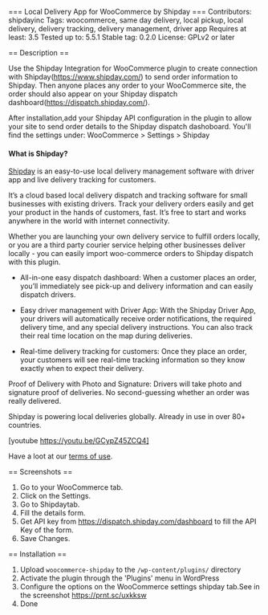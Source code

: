 === Local Delivery App for WooCommerce by Shipday ===
Contributors: shipdayinc
Tags: woocommerce, same day delivery, local pickup, local delivery, delivery tracking, delivery management, driver app
Requires at least: 3.5
Tested up to: 5.5.1
Stable tag: 0.2.0
License: GPLv2 or later

== Description ==

Use the Shipday Integration for WooCommerce plugin to create connection with Shipday(https://www.shipday.com/) to send order information to Shipday. Then anyone places any order to your WooCommerce site, the order should also appear on your Shipday dispatch dashboard(https://dispatch.shipday.com/).

After installation,add your Shipday API configuration in the plugin to allow your site to send order details to the Shipday dispatch dashoboard. You'll find the settings under: WooCommerce > Settings > Shipday

#### What is Shipday?
[Shipday](https://www.shipday.com/) is an easy-to-use local delivery management software with driver app and live delivery tracking for customers.

It’s a cloud based local delivery dispatch and tracking software for small businesses with existing drivers. Track your delivery orders easily and get your product in the hands of customers, fast. It’s free to start and works anywhere in the world with internet connectivity. 

Whether you are launching your own delivery service to fulfill orders locally, or you are a third party courier service helping other businesses deliver locally - you can easily import woo-commerce orders to Shipday dispatch with this plugin. 

 - All-in-one easy dispatch dashboard: When a customer places an order, you’ll immediately see pick-up and delivery information and can easily dispatch drivers.

 - Easy driver management with Driver App: With the Shipday Driver App, your drivers will automatically receive order notifications, the required delivery time, and any special delivery instructions. You can also track their real time location on the map during deliveries. 

 - Real-time delivery tracking for customers: Once they place an order, your customers will see real-time tracking information so they know exactly when to expect their delivery. 

Proof of Delivery with Photo and Signature: Drivers will take photo and signature proof of deliveries. No second-guessing whether an order was really delivered.


Shipday is powering local deliveries globally. Already in use in over 80+ countries. 

[youtube https://youtu.be/GCypZ45ZCQ4]

Have a loot at our [terms of use](https://www.shipday.com/terms).

== Screenshots ==

1. Go to your WooCommerce tab.
2. Click on the Settings.
3. Go to Shipdaytab.
4. Fill the details form.
5. Get API key from https://dispatch.shipday.com/dashboard to fill the API Key of the form.
6. Save Changes.

== Installation ==

1. Upload `woocommerce-shipday` to the `/wp-content/plugins/` directory
2. Activate the plugin through the 'Plugins' menu in WordPress
3. Configure the options on the WooCommerce settings shipday tab.See in the screenshot https://prnt.sc/uxkksw
3. Done
